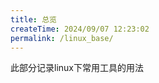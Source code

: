 ```yaml
---
title: 总览
createTime: 2024/09/07 12:23:02
permalink: /linux_base/
---
```


<!-- # 总览 -->

此部分记录linux下常用工具的用法
